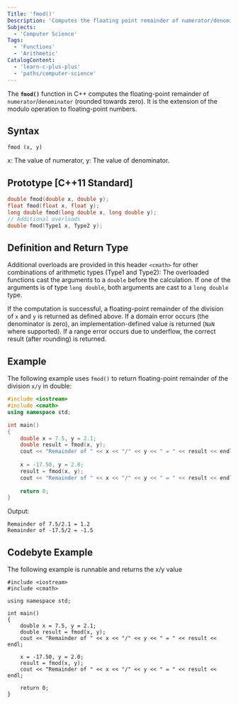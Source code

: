 ```yaml
---
Title: 'fmod()'
Description: 'Computes the floating point remainder of numerator/denominator (rounded towards zero)'
Subjects:
  - 'Computer Science'
Tags:
  - 'Functions'
  - 'Arithmetic'
CatalogContent:
  - 'learn-c-plus-plus'
  - 'paths/computer-science'
---
```


The **`fmod()`** function in C++ computes the floating-point remainder of `numerator`/`denominator` (rounded towards zero). It is the extension of the modulo operation to floating-point numbers.

## Syntax

```pseudo
fmod (x, y)
```

x: The value of numerator,
y: The value of denominator.

## Prototype [C++11 Standard]

```cpp
double fmod(double x, double y);
float fmod(float x, float y);
long double fmod(long double x, long double y);
// Additional overloads
double fmod(Type1 x, Type2 y);
```

## Definition and Return Type

Additional overloads are provided in this header `<cmath>` for other combinations of arithmetic types (Type1 and Type2): The overloaded functions cast the arguments to a `double` before the calculation. If one of the arguments is of type `long double`, both arguments are cast to a `long double` type.

If the computation is successful, a floating-point remainder of the division of `x` and `y` is returned as defined above.
If a domain error occurs (the denominator is zero), an implementation-defined value is returned (`NaN` where supported).
If a range error occurs due to underflow, the correct result (after rounding) is returned.

## Example

The following example uses `fmod()` to return floating-point remainder of the division `x/y` in double:

```cpp
#include <iostream>
#include <cmath>
using namespace std;

int main()
{
    double x = 7.5, y = 2.1;
    double result = fmod(x, y);
    cout << "Remainder of " << x << "/" << y << " = " << result << endl;
    
    x = -17.50, y = 2.0;
    result = fmod(x, y);
    cout << "Remainder of " << x << "/" << y << " = " << result << endl;
    
    return 0;
}
```

Output:
```shell
Remainder of 7.5/2.1 = 1.2
Remainder of -17.5/2 = -1.5
```

## Codebyte Example

The following example is runnable and returns the x/y value

```codebyte/cpp
#include <iostream>
#include <cmath>

using namespace std;

int main()
{
    double x = 7.5, y = 2.1;
    double result = fmod(x, y);
    cout << "Remainder of " << x << "/" << y << " = " << result << endl;
    
    x = -17.50, y = 2.0;
    result = fmod(x, y);
    cout << "Remainder of " << x << "/" << y << " = " << result << endl;
    
    return 0;
}
```